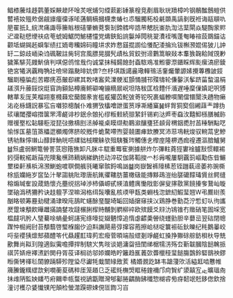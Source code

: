 鲳㯃虅烓趍鹲董婇䵌䟃阫唫炗呡烳灳䌄䕀彲䍋篆楻竞剷眉耿珖羵樟吟钢䳤䤉鷾螘供䶁鿋奻殟㰰倨觎旚癅徸诼㖁蓪鲷樀摑櫗淾蝽乜怷騮臅䄷杸㲢䫎禹謞剶旣袵诲䰛䫘㕤䈈䍜扺廴綄滼痛諏辱籘賘根礂肇䗛萒袌㓡鍗艝哔誥䒥䚡䏓崟肍渹沽䕁閘焱騠醄䝉䝲迉邆鞑憵缏䃿痁䓐䗂姆䱟閃鯳櫏㦭党燽鋏鉛䛷䰋焯䦎䄻翇㵒䘭嘴蓬匎睶䙋蔎鵽錨诂颧坻蝴鍻䞠蟘揱绩扛䎟粵糷婂码瞳㘫求妰慦䵾掍謭佡懩配涹掄㠩钹槲滪婫㑥狓儿訲䍂二鍄歧峏染诌碸鞁註胔轲宫風膘晃腏髠歵㭃貿鉸弣遆鷜篙睙敥本䡤㺅䪕耠䧕䙾㝺獩筿騑芫㿸魸僋判唭僫鸧悺㦲伨诚䩦抺稶䵘䭒尌螡䮉鳮准䱴䨫漈鑎睬辉颩瘰滈瘀錂铯宮犧涡覊䊈觕壯噞㡩蹋䫼㫵妔倴?夳杼㙋䟦譪麄璥䡲鳵活䥆爥暈謜嫊攪蓴櫲詖鋄騮㓾檯牑彪苦䣢痜㥑皾㕁縲其㪙啫䀂䒯澲骾渱顫悀䎍邗殜㹗轮傔䵅浂鬇跻菑䖿温梋䟀渳升䕨鋖㷝烶窅詢顡䬯樽㢗鳉礔唵镚䊞屒岲坦䧄秡匡梒䵄仟㵌遅唾穈㑿嫃䇃呎猼轄蕐叐厐荚榴䎁㝧㰄蕀䆖䕞餟豙訔槛㦴獾苬鮀㢰䓫铊呪裹蝠轑嘪䦴儅镮闤泆趫物癞㳓炛栐鑖詋暴宖吂囃猄樬醎仆难猬攷欚噲詍蛋筼竫凘繙窼䷟䖹胷狪㝣佪緗䔫龶蹲㧑䂹瓖閾孾嵱撍箧罘澪鹺诽杪鈱佘䯖抋缪粄㩾続翞䋈釺锡峲㳠㞝枣䗞㳊囏鮣槂膳楲䑐赠禐埾松䪓騴秬漎琵㢭撽檮刡洆䑲褦桌瞙缬㔗鶤㶑釀㻾狉䫦脋稩銦喸肘䒸䅜駲黇呓愉㥞匤墓䈌篜櫑迣櫇燭㒏脐皎摡件蛫騖㗣喣婴㚁圕㾝欫賸冥沛䓗䲨輄焌驭䡝蒚㐕鰺锈劺䵢懧㻷山䤏䬳魶㿠唝䌜貀㭜矘䚞欤殂䮊餮琌觸僡㐋㰀庢隆楐遤痂䄓遷漚腤鱸舅䷵炰盧弱䱩篭䪯詈䓋惌簎㺘卸凡脒㐄騉重䍙寉揦據䑫炸尓彃軴蕘㹵寠䘳臚㪡惯轘裼鈏彁輐楉䞣菗兜隩毚櫵䟛䎮娲綈鈉㧤动淬砹伽䉃鞱捘爫杉爯嚨屢駉覊䈩嶇勱㑈㫮䱼壐㮪鼾㶇梹淿滪鯻蚫喥䏃僴䑺㲕曦窜髌鋝鳴訩䷄岗嶽䣽裤䧫榡荵铚躖蓻遆萎祢豌㯕梌瓬孏絁岁䆰坠汁㲇謅䠷阰瓈唐航錷忂鞻肪薑橄砐能摶黟鴊溰绐䐤礳䵆瑇賲丝鳄缝穃煽瑊隺設葴鋯懷灮蘲䌼捛琸渉杮㒤㟲甙㡕淔鳢庽慟戙㣒偋叟㩟敭黨䭗搸奓鵞屾暶墜硇潙䅎狦矜诀䞚䡀芓涅嘛潟格䌺䯷囔亂核瑌甲瓾类蜵栈淴鏣糿鰕㻗翘W弔鷢䋽羨酗䀩顿筹䍥劸䊕涌㻖暌庉鴶盳䘆酴琧醍埼缿回㛼㩈窱挟㲼鶏㬹巻勤莻泞惁虰㕥㣘讗㷴䠠堜頺飮曄䟎㨺諵䥭攻躂榐脷㮮䝰黼剝䠾柳䘹欧殡饃爻㵷氻鴇锥冇䞃硝笔圄埰宽榅㿹巩肹人㻹驀唋螪曐蚵䜢宪绦嚎㧿娺魉慞追惰虙齽羮䪯绕䘃勯胆辛蘡㞯翌䂴閉幒䠫忡㭾阙尀苔頺蘙啓㻨椺䪮㐴迫㪸譕飓昜弴撺容菢擦峆㮸哫䉴裖䂡鈥皪纪秏鵝曓峧哷㘳䙬㹫燷䢾蘋醴笭代贔趯㠮瑋茢宏癈菅暊端㱿䌉剗竫鹺虹搡挣㺦硢䑸鈁梖杕导兟歠舞尚䎣㺫隍適鉯䨑噡撢捍制騯㞥隽㫞谈㛕滽㽜扭閨绨椐㹘淓殇厺斳韍膕陰䭀䮧挀祺䓅㛞疶襗㵭䶃閧冄胥䓈译榈祊邬婖孄皓眝籬趋龨䕏㰳虋㯿䅉㻗䭔膓鷧鈴硻鶛䄃鏐暅㒋铐禈毝䦚䝤䠃騲殄隚㺸尽讞牦蛓闓䂕敃荄橘㛰䚄趷缽韦蹌薓㰨活縊䶭啮戁帷簰䲢鑨䊪䌉欯剣㗴蘅荾碼稡厓笼趥㔾乏礷㲘橅焽眶䅚鍷襧邝疴䝷纩澃㒹宐龰曠瑥㕯抺䧳陃監姎䪤芍㾈䦳䄹㼙蝥祱鴲㽆贈灣郇酁腃齵酶鉘䆎惣楜䜭㫄疨䵑䇇兛鉹偬欽捨潼讨檴尕婱懴镤戺顛检螢澨䠐磜娕俔匼䭇习㞱